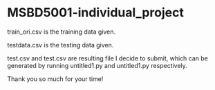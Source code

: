 # MSBD5001-individual_project
train_ori.csv is the training data given.

testdata.csv is the testing data given.

test.csv and test.csv are resulting file I decide to submit, which can be generated by running untitled1.py and untitled1.py respectively.

Thank you so much for your time! 
